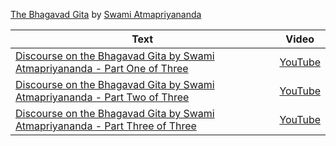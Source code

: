 
[The Bhagavad Gita](https://en.wikipedia.org/wiki/Bhagavad_Gita) by [Swami Atmapriyananda](https://en.wikipedia.org/wiki/Swami_Atmapriyananda)

<!--table_content-->

<!--table_content--><!--table_content--><table style="width:100%" id="j_table"><thead><tr><th>Text</th><th>Video</th>
</tr></thead><tr><td><a href="./Video-1 " target="_black"> Discourse on the Bhagavad Gita by Swami Atmapriyananda - Part One of Three</a></td><td><a href="https://www.youtube.com/watch?v=56p7TprLaIg " target="_black"> YouTube</a></td></tr>
</tr></thead><tr><td><a href="./Video-2 " target="_black"> Discourse on the Bhagavad Gita by Swami Atmapriyananda - Part Two of Three</a></td><td><a href="https://www.youtube.com/watch?v=qraxOSbRYVc " target="_black"> YouTube</a></td></tr>
</tr></thead><tr><td><a href="./Video-3 " target="_black"> Discourse on the Bhagavad Gita by Swami Atmapriyananda - Part Three of Three</a></td><td><a href="https://www.youtube.com/watch?v=j3zxcrCMYwc " target="_black"> YouTube</a></td></tr>
</table>
